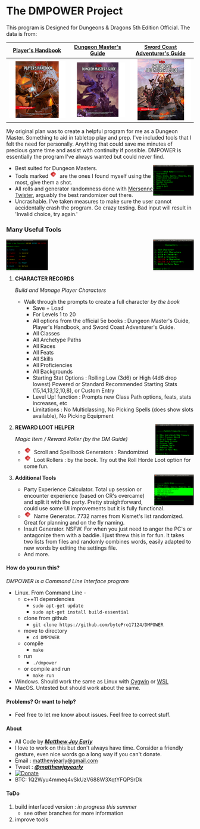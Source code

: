 
# The DMPOWER Project


 This program is Designed for Dungeons & Dragons 5th Edition Official. The data is from:
 
 | [Player's Handbook](http://dnd.wizards.com/products/tabletop-games/rpg-products/rpg_playershandbook) | [Dungeon Master's Guide](http://dnd.wizards.com/products/tabletop-games/rpg-products/dungeon-masters-guide) | [Sword Coast Adventurer's Guide](http://dnd.wizards.com/products/tabletop-games/rpg-products/sc-adventurers-guide) |
 | --- | --- | --- |
 | [![phb](img/DnD_PHB.png)](http://dnd.wizards.com/products/tabletop-games/rpg-products/rpg_playershandbook) | [![dmg](img/DnD_DMG.png)](http://dnd.wizards.com/products/tabletop-games/rpg-products/rpg_playershandbook) | [![scag](img/DnD_SCAG.png)](http://dnd.wizards.com/products/tabletop-games/rpg-products/rpg_playershandbook) |
 
My original plan was to create a helpful program for me as a Dungeon Master. Something to aid in tabletop play and prep. I've included tools that I felt the need for personally. Anything that could save me minutes of precious game time and assist with continuity if possible. DMPOWER is essentially the program I've always wanted but could never find. 

<img src="img/cliscreenshot.png" height="82px" align="right">

 * Best suited for Dungeon Masters.  
 * Tools marked ![tinyredgem](img/tinyredgem.png) are the ones I found myself using the most, give them a shot.
 * All rolls and generator randomness done with [Mersenne Twister](https://en.wikipedia.org/wiki/Mersenne_Twister), arguably the best randomizer out there.
 * Uncrashable. I've taken measures to make sure the user cannot accidentally crash the program. Go crazy testing. Bad input will result in 'Invalid choice, try again.'

### Many Useful Tools

<img src="img/cliscreenshot_characters.png" height="82px" align="right">
    
<img src="img/cliscreenshot_characters2.png" height="82px" align="center">
    
1. **CHARACTER RECORDS** 

    _Build and Manage Player Characters_
    
    * Walk through the prompts to create a full character _by the book_
        * Save + Load
        * For Levels 1 to 20
        * All options from the official 5e books : Dungeon Master's Guide, Player's Handbook, and Sword Coast Adventurer's Guide.  
        * All Classes
        * All Archetype Paths
        * All Races
        * All Feats 
        * All Skills 
        * All Proficiencies 
        * All Backgrounds
        * Starting Stat Options : Rolling Low (3d6) or High (4d6 drop lowest) Powered or Standard Recommended Starting Stats (15,14,13,12,10,8), or Custom Entry
        * Level Up! function : Prompts new Class Path options, feats, stats increases, etc
        * Limitations : No Multiclassing, No Picking Spells (does show slots available), No Picking Equipment

<img src="img/cliscreenshot_treasure.png" height="82px" align="right">

2. **REWARD LOOT HELPER** 

    _Magic Item / Reward Roller (by the DM Guide)_
    
    * ![tinyredgem](img/tinyredgem.png) Scroll and Spellbook Generators : Randomized
    * ![tinyredgem](img/tinyredgem.png) Loot Rollers : by the book. Try out the Roll Horde Loot option for some fun.

<img src="img/cliscreenshot_other_tools.png" height="82px" align="right">

3. **Additional Tools**  

    * Party Experience Calculator. Total up session or encounter experience (based on CR's overcame) and split it with the party. Pretty straightforward, could use some UI improvements but it is fully functional.
    * ![tinyredgem](img/tinyredgem.png) Name Generator. 7732 names from Kismet's list randomized. Great for planning and on the fly naming.   
    * Insult Generator. NSFW. For when you just need to anger the PC's or antagonize them with a baddie. I just threw this in for fun. It takes two lists from files and randomly combines words, easily adapted to new words by editing the settings file.
    * And more. 

#### How do you run this?  

_DMPOWER is a Command Line Interface program_

* Linux. From Command Line -
    * c++11 dependencies
        * ````sudo apt-get update````
        * ````sudo apt-get install build-essential````
    * clone from github
        * ````git clone https://github.com/bytePro17124/DMPOWER````
    * move to directory
        * ````cd DMPOWER````
	* compile 
		* ````make````
	* run 
		* ````./dmpower````
	* or compile and run 
		* ````make run````
* Windows. Should work the same as Linux with [Cygwin](https://www.cygwin.com/) or [WSL](https://msdn.microsoft.com/commandline/wsl/about)
* MacOS. Untested but should work about the same.


#### Problems? Or want to help?
  
* Feel free to let me know about issues. Feel free to correct stuff. 

#### About

* All Code by [**_Matthew Jay Early_**](https://twitter.com/matthewjayearly) 
* I love to work on this but don't always have time. Consider a friendly gesture, even nice words go a long way if you can't donate.
* Email : [matthewjearly@gmail.com](mailto::matthewjearly@gmail.com) 
* Tweet : [**_@matthewjayearly_**](https://twitter.com/matthewjayearly) 
* [![Donate](https://img.shields.io/badge/Donate-PayPal-green.svg)](https://www.paypal.com/cgi-bin/webscr?cmd=_s-xclick&hosted_button_id=982RBXVEKD9Z8)
* BTC: 1Q2Wyu4mmeq4vSkUzV688W3XqtYFQPSrDk

#### ToDo
1. build interfaced version : _in progress this summer_ 
    * see other branches for more information
2. improve tools
